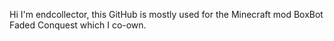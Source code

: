 Hi I'm endcollector, this GitHub is mostly used for the Minecraft mod BoxBot Faded Conquest which I co-own.
